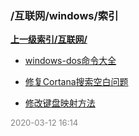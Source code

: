 ### /互联网/windows/索引


**[上一级索引/互联网/](/互联网/)**

- [windows-dos命令大全](/互联网/windows/windows-dos命令大全)

- [修复Cortana搜索空白问题](/互联网/windows/修复Cortana搜索空白问题)

- [修改键盘映射方法](/互联网/windows/修改键盘映射方法)


<font size=2 color='grey'> 2020-03-12 16:14 </font>


